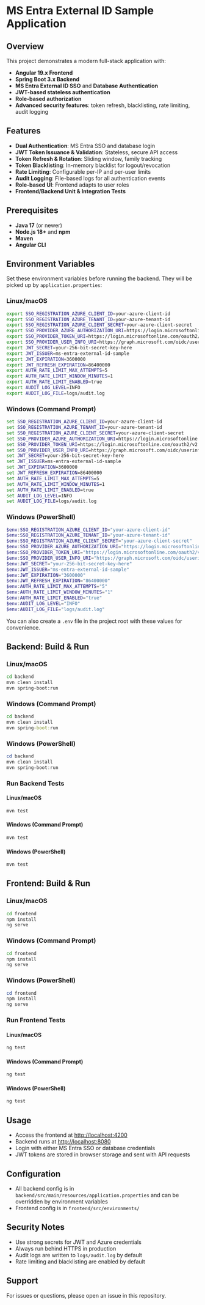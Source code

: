 # MS Entra External ID Sample Application

## Overview
This project demonstrates a modern full-stack application with:
- **Angular 19.x Frontend**
- **Spring Boot 3.x Backend**
- **MS Entra External ID SSO** and **Database Authentication**
- **JWT-based stateless authentication**
- **Role-based authorization**
- **Advanced security features**: token refresh, blacklisting, rate limiting, audit logging

## Features
- **Dual Authentication**: MS Entra SSO and database login
- **JWT Token Issuance & Validation**: Stateless, secure API access
- **Token Refresh & Rotation**: Sliding window, family tracking
- **Token Blacklisting**: In-memory blacklist for logout/revocation
- **Rate Limiting**: Configurable per-IP and per-user limits
- **Audit Logging**: File-based logs for all authentication events
- **Role-based UI**: Frontend adapts to user roles
- **Frontend/Backend Unit & Integration Tests**

## Prerequisites
- **Java 17** (or newer)
- **Node.js 18+** and **npm**
- **Maven**
- **Angular CLI**

## Environment Variables
Set these environment variables before running the backend. They will be picked up by `application.properties`:

### Linux/macOS
```bash
export SSO_REGISTRATION_AZURE_CLIENT_ID=your-azure-client-id
export SSO_REGISTRATION_AZURE_TENANT_ID=your-azure-tenant-id
export SSO_REGISTRATION_AZURE_CLIENT_SECRET=your-azure-client-secret
export SSO_PROVIDER_AZURE_AUTHORIZATION_URI=https://login.microsoftonline.com/
export SSO_PROVIDER_TOKEN_URI=https://login.microsoftonline.com/oauth2/v2.0/token
export SSO_PROVIDER_USER_INFO_URI=https://graph.microsoft.com/oidc/userinfo
export JWT_SECRET=your-256-bit-secret-key-here
export JWT_ISSUER=ms-entra-external-id-sample
export JWT_EXPIRATION=3600000
export JWT_REFRESH_EXPIRATION=86400000
export AUTH_RATE_LIMIT_MAX_ATTEMPTS=5
export AUTH_RATE_LIMIT_WINDOW_MINUTES=1
export AUTH_RATE_LIMIT_ENABLED=true
export AUDIT_LOG_LEVEL=INFO
export AUDIT_LOG_FILE=logs/audit.log
```

### Windows (Command Prompt)
```cmd
set SSO_REGISTRATION_AZURE_CLIENT_ID=your-azure-client-id
set SSO_REGISTRATION_AZURE_TENANT_ID=your-azure-tenant-id
set SSO_REGISTRATION_AZURE_CLIENT_SECRET=your-azure-client-secret
set SSO_PROVIDER_AZURE_AUTHORIZATION_URI=https://login.microsoftonline.com/
set SSO_PROVIDER_TOKEN_URI=https://login.microsoftonline.com/oauth2/v2.0/token
set SSO_PROVIDER_USER_INFO_URI=https://graph.microsoft.com/oidc/userinfo
set JWT_SECRET=your-256-bit-secret-key-here
set JWT_ISSUER=ms-entra-external-id-sample
set JWT_EXPIRATION=3600000
set JWT_REFRESH_EXPIRATION=86400000
set AUTH_RATE_LIMIT_MAX_ATTEMPTS=5
set AUTH_RATE_LIMIT_WINDOW_MINUTES=1
set AUTH_RATE_LIMIT_ENABLED=true
set AUDIT_LOG_LEVEL=INFO
set AUDIT_LOG_FILE=logs/audit.log
```

### Windows (PowerShell)
```powershell
$env:SSO_REGISTRATION_AZURE_CLIENT_ID="your-azure-client-id"
$env:SSO_REGISTRATION_AZURE_TENANT_ID="your-azure-tenant-id"
$env:SSO_REGISTRATION_AZURE_CLIENT_SECRET="your-azure-client-secret"
$env:SSO_PROVIDER_AZURE_AUTHORIZATION_URI="https://login.microsoftonline.com/"
$env:SSO_PROVIDER_TOKEN_URI="https://login.microsoftonline.com/oauth2/v2.0/token"
$env:SSO_PROVIDER_USER_INFO_URI="https://graph.microsoft.com/oidc/userinfo"
$env:JWT_SECRET="your-256-bit-secret-key-here"
$env:JWT_ISSUER="ms-entra-external-id-sample"
$env:JWT_EXPIRATION="3600000"
$env:JWT_REFRESH_EXPIRATION="86400000"
$env:AUTH_RATE_LIMIT_MAX_ATTEMPTS="5"
$env:AUTH_RATE_LIMIT_WINDOW_MINUTES="1"
$env:AUTH_RATE_LIMIT_ENABLED="true"
$env:AUDIT_LOG_LEVEL="INFO"
$env:AUDIT_LOG_FILE="logs/audit.log"
```

You can also create a `.env` file in the project root with these values for convenience.

## Backend: Build & Run

### Linux/macOS
```bash
cd backend
mvn clean install
mvn spring-boot:run
```

### Windows (Command Prompt)
```cmd
cd backend
mvn clean install
mvn spring-boot:run
```

### Windows (PowerShell)
```powershell
cd backend
mvn clean install
mvn spring-boot:run
```

### Run Backend Tests
#### Linux/macOS
```bash
mvn test
```
#### Windows (Command Prompt)
```cmd
mvn test
```
#### Windows (PowerShell)
```powershell
mvn test
```

## Frontend: Build & Run

### Linux/macOS
```bash
cd frontend
npm install
ng serve
```

### Windows (Command Prompt)
```cmd
cd frontend
npm install
ng serve
```

### Windows (PowerShell)
```powershell
cd frontend
npm install
ng serve
```

### Run Frontend Tests
#### Linux/macOS
```bash
ng test
```
#### Windows (Command Prompt)
```cmd
ng test
```
#### Windows (PowerShell)
```powershell
ng test
```

## Usage
- Access the frontend at [http://localhost:4200](http://localhost:4200)
- Backend runs at [http://localhost:8080](http://localhost:8080)
- Login with either MS Entra SSO or database credentials
- JWT tokens are stored in browser storage and sent with API requests

## Configuration
- All backend config is in `backend/src/main/resources/application.properties` and can be overridden by environment variables
- Frontend config is in `frontend/src/environments/`

## Security Notes
- Use strong secrets for JWT and Azure credentials
- Always run behind HTTPS in production
- Audit logs are written to `logs/audit.log` by default
- Rate limiting and blacklisting are enabled by default

## Support
For issues or questions, please open an issue in this repository.
